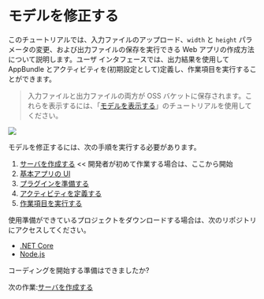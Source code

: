 # モデルを修正する

このチュートリアルでは、入力ファイルのアップロード、`width` と `height` パラメータの変更、および出力ファイルの保存を実行できる Web アプリの作成方法について説明します。ユーザ インタフェースでは、出力結果を使用して AppBundle とアクティビティを(初期設定として)定義し、作業項目を実行することができます。 

> 入力ファイルと出力ファイルの両方が OSS バケットに保存されます。これらを表示するには、「[モデルを表示する](tutorials/viewmodels)」のチュートリアルを使用してください。

![](_media/tutorials/run_sample_modifymodels.gif)

モデルを修正するには、次の手順を実行する必要があります。

1. [サーバを作成する](environment/setup/2legged_da) << 開発者が初めて作業する場合は、ここから開始
2. [基本アプリの UI](designautomation/html/)
3. [プラグインを準備する](designautomation/appbundle/)
4. [アクティビティを定義する](designautomation/activity/)
5. [作業項目を実行する](designautomation/workitem/)

使用準備ができているプロジェクトをダウンロードする場合は、次のリポジトリにアクセスしてください。

- [.NET Core](https://github.com/Autodesk-Forge/learn.forge.designautomation)
- [Node.js](https://github.com/Autodesk-Forge/learn.forge.designautomation/tree/nodejs)

コーディングを開始する準備はできましたか?

次の作業:[サーバを作成する](environment/setup/2legged_da)